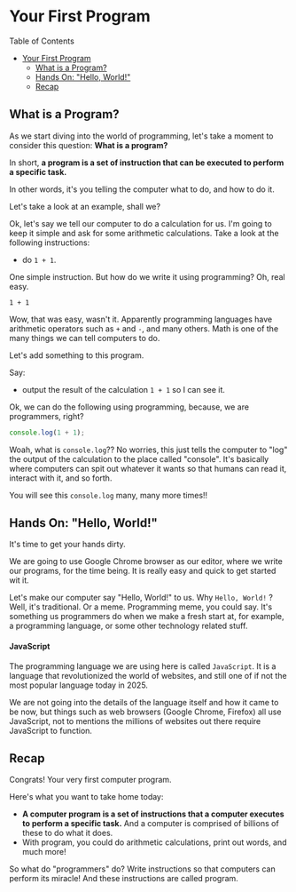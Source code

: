 # Your First Program

Table of Contents

- [Your First Program](#your-first-program)
  - [What is a Program?](#what-is-a-program)
  - [Hands On: "Hello, World!"](#hands-on-hello-world)
  - [Recap](#recap)

## What is a Program?

As we start diving into the world of programming, let's take a moment to consider this question: **What is a program?**

In short, **a program is a set of instruction that can be executed to perform a specific task.**

In other words, it's you telling the computer what to do, and how to do it.

Let's take a look at an example, shall we?

Ok, let's say we tell our computer to do a calculation for us. I'm going to keep it simple and ask for some arithmetic calculations. Take a look at the following instructions:

- do `1 + 1`.

One simple instruction. But how do we write it using programming? Oh, real easy.

```
1 + 1
```

Wow, that was easy, wasn't it. Apparently programming languages have arithmetic operators such as `+` and `-`, and many others. Math is one of the many things we can tell computers to do.

Let's add something to this program.

Say:

- output the result of the calculation `1 + 1` so I can see it.

Ok, we can do the following using programming, because, we are programmers, right?

```js
console.log(1 + 1);
```

Woah, what is `console.log`?? No worries, this just tells the computer to "log" the output of the calculation to the place called "console". It's basically where computers can spit out whatever it wants so that humans can read it, interact with it, and so forth.

You will see this `console.log` many, many more times!!

## Hands On: "Hello, World!"

It's time to get your hands dirty.

We are going to use Google Chrome browser as our editor, where we write our programs, for the time being. It is really easy and quick to get started wit it.

Let's make our computer say "Hello, World!" to us. Why `Hello, World!` ? Well, it's traditional. Or a meme. Programming meme, you could say. It's something us programmers do when we make a fresh start at, for example, a programming language, or some other technology related stuff.

#### JavaScript

The programming language we are using here is called `JavaScript`. It is a language that revolutionized the world of websites, and still one of if not the most popular language today in 2025.

We are not going into the details of the language itself and how it came to be now, but things such as web browsers (Google Chrome, Firefox) all use JavaScript, not to mentions the millions of websites out there require JavaScript to function.

## Recap

Congrats! Your very first computer program.

Here's what you want to take home today:

- **A computer program is a set of instructions that a computer executes to perform a specific task.** And a computer is comprised of billions of these to do what it does.
- With program, you could do arithmetic calculations, print out words, and much more!

So what do "programmers" do? Write instructions so that computers can perform its miracle! And these instructions are called program.
